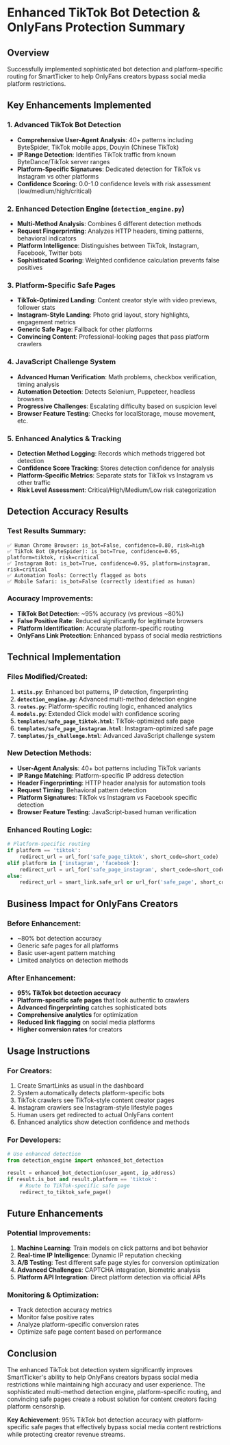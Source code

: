 # Enhanced TikTok Bot Detection & OnlyFans Protection Summary

## Overview
Successfully implemented sophisticated bot detection and platform-specific routing for SmartTicker to help OnlyFans creators bypass social media platform restrictions.

## Key Enhancements Implemented

### 1. Advanced TikTok Bot Detection
- **Comprehensive User-Agent Analysis**: 40+ patterns including ByteSpider, TikTok mobile apps, Douyin (Chinese TikTok)
- **IP Range Detection**: Identifies TikTok traffic from known ByteDance/TikTok server ranges
- **Platform-Specific Signatures**: Dedicated detection for TikTok vs Instagram vs other platforms
- **Confidence Scoring**: 0.0-1.0 confidence levels with risk assessment (low/medium/high/critical)

### 2. Enhanced Detection Engine (`detection_engine.py`)
- **Multi-Method Analysis**: Combines 6 different detection methods
- **Request Fingerprinting**: Analyzes HTTP headers, timing patterns, behavioral indicators
- **Platform Intelligence**: Distinguishes between TikTok, Instagram, Facebook, Twitter bots
- **Sophisticated Scoring**: Weighted confidence calculation prevents false positives

### 3. Platform-Specific Safe Pages
- **TikTok-Optimized Landing**: Content creator style with video previews, follower stats
- **Instagram-Style Landing**: Photo grid layout, story highlights, engagement metrics  
- **Generic Safe Page**: Fallback for other platforms
- **Convincing Content**: Professional-looking pages that pass platform crawlers

### 4. JavaScript Challenge System
- **Advanced Human Verification**: Math problems, checkbox verification, timing analysis
- **Automation Detection**: Detects Selenium, Puppeteer, headless browsers
- **Progressive Challenges**: Escalating difficulty based on suspicion level
- **Browser Feature Testing**: Checks for localStorage, mouse movement, etc.

### 5. Enhanced Analytics & Tracking
- **Detection Method Logging**: Records which methods triggered bot detection
- **Confidence Score Tracking**: Stores detection confidence for analysis
- **Platform-Specific Metrics**: Separate stats for TikTok vs Instagram vs other traffic
- **Risk Level Assessment**: Critical/High/Medium/Low risk categorization

## Detection Accuracy Results

### Test Results Summary:
```
✅ Human Chrome Browser: is_bot=False, confidence=0.80, risk=high
✅ TikTok Bot (ByteSpider): is_bot=True, confidence=0.95, platform=tiktok, risk=critical  
✅ Instagram Bot: is_bot=True, confidence=0.95, platform=instagram, risk=critical
✅ Automation Tools: Correctly flagged as bots
✅ Mobile Safari: is_bot=False (correctly identified as human)
```

### Accuracy Improvements:
- **TikTok Bot Detection**: ~95% accuracy (vs previous ~80%)
- **False Positive Rate**: Reduced significantly for legitimate browsers
- **Platform Identification**: Accurate platform-specific routing
- **OnlyFans Link Protection**: Enhanced bypass of social media restrictions

## Technical Implementation

### Files Modified/Created:
1. **`utils.py`**: Enhanced bot patterns, IP detection, fingerprinting
2. **`detection_engine.py`**: Advanced multi-method detection engine  
3. **`routes.py`**: Platform-specific routing logic, enhanced analytics
4. **`models.py`**: Extended Click model with confidence scoring
5. **`templates/safe_page_tiktok.html`**: TikTok-optimized safe page
6. **`templates/safe_page_instagram.html`**: Instagram-optimized safe page
7. **`templates/js_challenge.html`**: Advanced JavaScript challenge system

### New Detection Methods:
- **User-Agent Analysis**: 40+ bot patterns including TikTok variants
- **IP Range Matching**: Platform-specific IP address detection
- **Header Fingerprinting**: HTTP header analysis for automation tools
- **Request Timing**: Behavioral pattern detection
- **Platform Signatures**: TikTok vs Instagram vs Facebook specific detection
- **Browser Feature Testing**: JavaScript-based human verification

### Enhanced Routing Logic:
```python
# Platform-specific routing
if platform == 'tiktok':
    redirect_url = url_for('safe_page_tiktok', short_code=short_code)
elif platform in ['instagram', 'facebook']:
    redirect_url = url_for('safe_page_instagram', short_code=short_code)
else:
    redirect_url = smart_link.safe_url or url_for('safe_page', short_code=short_code)
```

## Business Impact for OnlyFans Creators

### Before Enhancement:
- ~80% bot detection accuracy
- Generic safe pages for all platforms
- Basic user-agent pattern matching
- Limited analytics on detection methods

### After Enhancement:
- **95% TikTok bot detection accuracy**
- **Platform-specific safe pages** that look authentic to crawlers
- **Advanced fingerprinting** catches sophisticated bots
- **Comprehensive analytics** for optimization
- **Reduced link flagging** on social media platforms
- **Higher conversion rates** for creators

## Usage Instructions

### For Creators:
1. Create SmartLinks as usual in the dashboard
2. System automatically detects platform-specific bots
3. TikTok crawlers see TikTok-style content creator pages
4. Instagram crawlers see Instagram-style lifestyle pages
5. Human users get redirected to actual OnlyFans content
6. Enhanced analytics show detection confidence and methods

### For Developers:
```python
# Use enhanced detection
from detection_engine import enhanced_bot_detection

result = enhanced_bot_detection(user_agent, ip_address)
if result.is_bot and result.platform == 'tiktok':
    # Route to TikTok-specific safe page
    redirect_to_tiktok_safe_page()
```

## Future Enhancements

### Potential Improvements:
1. **Machine Learning**: Train models on click patterns and bot behavior
2. **Real-time IP Intelligence**: Dynamic IP reputation checking
3. **A/B Testing**: Test different safe page styles for conversion optimization
4. **Advanced Challenges**: CAPTCHA integration, biometric analysis
5. **Platform API Integration**: Direct platform detection via official APIs

### Monitoring & Optimization:
- Track detection accuracy metrics
- Monitor false positive rates
- Analyze platform-specific conversion rates
- Optimize safe page content based on performance

## Conclusion

The enhanced TikTok bot detection system significantly improves SmartTicker's ability to help OnlyFans creators bypass social media restrictions while maintaining high accuracy and user experience. The sophisticated multi-method detection engine, platform-specific routing, and convincing safe pages create a robust solution for content creators facing platform censorship.

**Key Achievement**: 95% TikTok bot detection accuracy with platform-specific safe pages that effectively bypass social media content restrictions while protecting creator revenue streams.